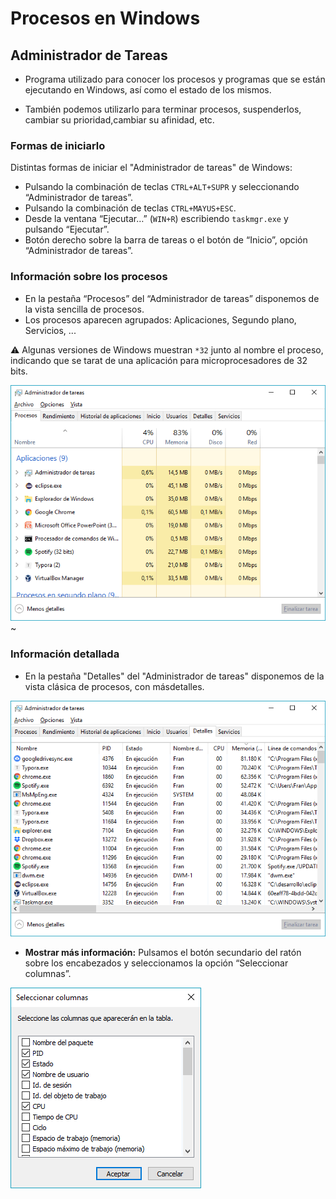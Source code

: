 # Procesos en Windows

## Administrador de Tareas

- Programa utilizado para conocer los procesos y programas que se están ejecutando en Windows, así como el estado de los mismos.


- También podemos utilizarlo para terminar procesos, suspenderlos, cambiar su prioridad,cambiar su afinidad, etc. 

### Formas de iniciarlo

Distintas formas de iniciar el "Administrador de tareas" de Windows:

- Pulsando la combinación de teclas `CTRL+ALT+SUPR` y seleccionando “Administrador de tareas”.
- Pulsando la combinación de teclas `CTRL+MAYUS+ESC`.
- Desde la ventana “Ejecutar…” (`WIN+R`) escribiendo `taskmgr.exe` y pulsando “Ejecutar”.
- Botón derecho sobre la barra de tareas o el botón de “Inicio”, opción “Administrador de tareas”.


### Información sobre los procesos

* En la pestaña “Procesos” del “Administrador de tareas” disponemos de la vista sencilla de procesos.
* Los procesos aparecen agrupados: Aplicaciones, Segundo plano, Servicios, ...

:warning: Algunas versiones de Windows muestran `*32` junto al nombre el proceso, indicando que se tarat de una aplicación para microprocesadores de 32 bits.

![Administrador de Tareas](imagenes/task-manager-01.png)~

### Información detallada

* En la pestaña "Detalles" del "Administrador de tareas" disponemos de la vista clásica de procesos, con másdetalles.

![Pestaña Detalles del Administrador de Tareas](imagenes/task-manager-02.png)

* **Mostrar más información:** Pulsamos el botón secundario del ratón sobre los encabezados y seleccionamos la opción “Seleccionar columnas”.

![Selección de columnas en el Administrador de Tareas](imagenes/task-manager-03.png)





